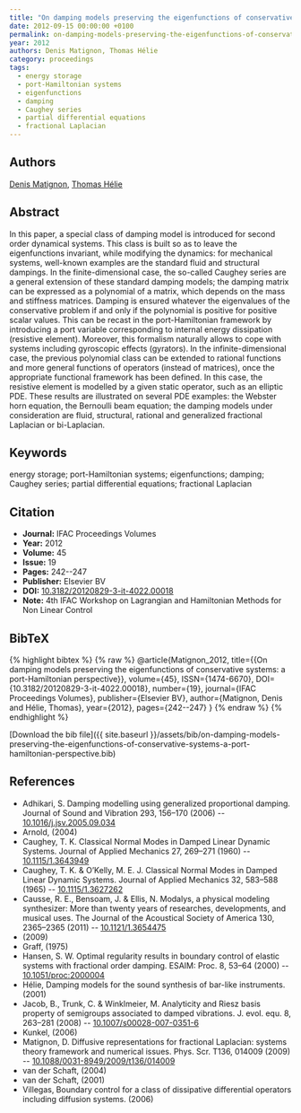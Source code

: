 ```yaml
---
title: "On damping models preserving the eigenfunctions of conservative systems: a port-Hamiltonian perspective"
date: 2012-09-15 00:00:00 +0100
permalink: on-damping-models-preserving-the-eigenfunctions-of-conservative-systems-a-port-hamiltonian-perspective
year: 2012
authors: Denis Matignon, Thomas Hélie
category: proceedings
tags:
  - energy storage
  - port-Hamiltonian systems
  - eigenfunctions
  - damping
  - Caughey series
  - partial differential equations
  - fractional Laplacian
---
```

 
## Authors
[Denis Matignon](authors/denis-matignon), [Thomas Hélie](authors/thomas-helie)
 
## Abstract
In this paper, a special class of damping model is introduced for second order dynamical systems. This class is built so as to leave the eigenfunctions invariant, while modifying the dynamics: for mechanical systems, well-known examples are the standard fluid and structural dampings. In the finite-dimensional case, the so-called Caughey series are a general extension of these standard damping models; the damping matrix can be expressed as a polynomial of a matrix, which depends on the mass and stiffness matrices. Damping is ensured whatever the eigenvalues of the conservative problem if and only if the polynomial is positive for positive scalar values. This can be recast in the port-Hamiltonian framework by introducing a port variable corresponding to internal energy dissipation (resistive element). Moreover, this formalism naturally allows to cope with systems including gyroscopic effects (gyrators). In the infinite-dimensional case, the previous polynomial class can be extended to rational functions and more general functions of operators (instead of matrices), once the appropriate functional framework has been defined. In this case, the resistive element is modelled by a given static operator, such as an elliptic PDE. These results are illustrated on several PDE examples: the Webster horn equation, the Bernoulli beam equation; the damping models under consideration are fluid, structural, rational and generalized fractional Laplacian or bi-Laplacian.
 
## Keywords
energy storage; port-Hamiltonian systems; eigenfunctions; damping; Caughey series; partial differential equations; fractional Laplacian
 
## Citation
- **Journal:** IFAC Proceedings Volumes
- **Year:** 2012
- **Volume:** 45
- **Issue:** 19
- **Pages:** 242--247
- **Publisher:** Elsevier BV
- **DOI:** [10.3182/20120829-3-it-4022.00018](https://doi.org/10.3182/20120829-3-it-4022.00018)
- **Note:** 4th IFAC Workshop on Lagrangian and Hamiltonian Methods for Non Linear Control
 
## BibTeX
{% highlight bibtex %}
{% raw %}
@article{Matignon_2012,
  title={{On damping models preserving the eigenfunctions of conservative systems: a port-Hamiltonian perspective}},
  volume={45},
  ISSN={1474-6670},
  DOI={10.3182/20120829-3-it-4022.00018},
  number={19},
  journal={IFAC Proceedings Volumes},
  publisher={Elsevier BV},
  author={Matignon, Denis and Hélie, Thomas},
  year={2012},
  pages={242--247}
}
{% endraw %}
{% endhighlight %}
 
[Download the bib file]({{ site.baseurl }}/assets/bib/on-damping-models-preserving-the-eigenfunctions-of-conservative-systems-a-port-hamiltonian-perspective.bib)
 
## References
- Adhikari, S. Damping modelling using generalized proportional damping. Journal of Sound and Vibration 293, 156–170 (2006) -- [10.1016/j.jsv.2005.09.034](https://doi.org/10.1016/j.jsv.2005.09.034)
- Arnold, (2004)
- Caughey, T. K. Classical Normal Modes in Damped Linear Dynamic Systems. Journal of Applied Mechanics 27, 269–271 (1960) -- [10.1115/1.3643949](https://doi.org/10.1115/1.3643949)
- Caughey, T. K. & O’Kelly, M. E. J. Classical Normal Modes in Damped Linear Dynamic Systems. Journal of Applied Mechanics 32, 583–588 (1965) -- [10.1115/1.3627262](https://doi.org/10.1115/1.3627262)
- Causse, R. E., Bensoam, J. & Ellis, N. Modalys, a physical modeling synthesizer: More than twenty years of researches, developments, and musical uses. The Journal of the Acoustical Society of America 130, 2365–2365 (2011) -- [10.1121/1.3654475](https://doi.org/10.1121/1.3654475)
- (2009)
- Graff, (1975)
- Hansen, S. W. Optimal regularity results in boundary control of elastic systems with fractional order damping. ESAIM: Proc. 8, 53–64 (2000) -- [10.1051/proc:2000004](https://doi.org/10.1051/proc:2000004)
- Hélie, Damping models for the sound synthesis of bar-like instruments. (2001)
- Jacob, B., Trunk, C. & Winklmeier, M. Analyticity and Riesz basis property of semigroups associated to damped vibrations. J. evol. equ. 8, 263–281 (2008) -- [10.1007/s00028-007-0351-6](https://doi.org/10.1007/s00028-007-0351-6)
- Kunkel, (2006)
- Matignon, D. Diffusive representations for fractional Laplacian: systems theory framework and numerical issues. Phys. Scr. T136, 014009 (2009) -- [10.1088/0031-8949/2009/t136/014009](https://doi.org/10.1088/0031-8949/2009/t136/014009)
- van der Schaft, (2004)
- van der Schaft, (2001)
- Villegas, Boundary control for a class of dissipative differential operators including diffusion systems. (2006)

